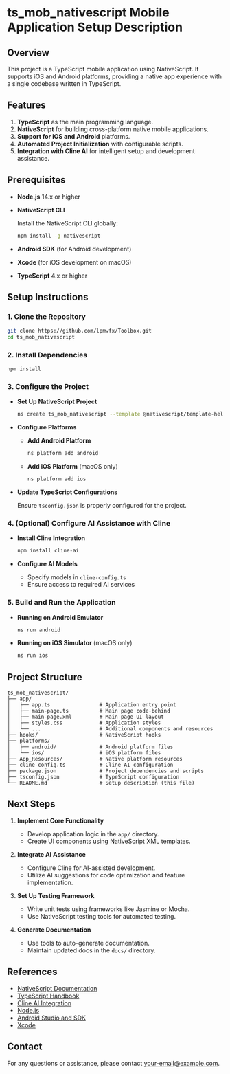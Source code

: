 # ts_mob_nativescript Mobile Application Setup Description

## Overview

This project is a TypeScript mobile application using NativeScript. It supports iOS and Android platforms, providing a native app experience with a single codebase written in TypeScript.

## Features

1. **TypeScript** as the main programming language.
2. **NativeScript** for building cross-platform native mobile applications.
3. **Support for iOS and Android** platforms.
4. **Automated Project Initialization** with configurable scripts.
5. **Integration with Cline AI** for intelligent setup and development assistance.

## Prerequisites

- **Node.js** 14.x or higher
- **NativeScript CLI**

  Install the NativeScript CLI globally:

  ```bash
  npm install -g nativescript
  ```

- **Android SDK** (for Android development)
- **Xcode** (for iOS development on macOS)
- **TypeScript** 4.x or higher

## Setup Instructions

### 1. Clone the Repository

```bash
git clone https://github.com/lpmwfx/Toolbox.git
cd ts_mob_nativescript
```

### 2. Install Dependencies

```bash
npm install
```

### 3. Configure the Project

- **Set Up NativeScript Project**

  ```bash
  ns create ts_mob_nativescript --template @nativescript/template-hello-world-ts
  ```

- **Configure Platforms**

  - **Add Android Platform**

    ```bash
    ns platform add android
    ```

  - **Add iOS Platform** (macOS only)

    ```bash
    ns platform add ios
    ```

- **Update TypeScript Configurations**

  Ensure `tsconfig.json` is properly configured for the project.

### 4. (Optional) Configure AI Assistance with Cline

- **Install Cline Integration**

  ```bash
  npm install cline-ai
  ```

- **Configure AI Models**

  - Specify models in `cline-config.ts`
  - Ensure access to required AI services

### 5. Build and Run the Application

- **Running on Android Emulator**

  ```bash
  ns run android
  ```

- **Running on iOS Simulator** (macOS only)

  ```bash
  ns run ios
  ```

## Project Structure

```
ts_mob_nativescript/
├── app/
│   ├── app.ts                # Application entry point
│   ├── main-page.ts          # Main page code-behind
│   ├── main-page.xml         # Main page UI layout
│   ├── styles.css            # Application styles
│   └── ...                   # Additional components and resources
├── hooks/                    # NativeScript hooks
├── platforms/
│   ├── android/              # Android platform files
│   └── ios/                  # iOS platform files
├── App_Resources/            # Native platform resources
├── cline-config.ts           # Cline AI configuration
├── package.json              # Project dependencies and scripts
├── tsconfig.json             # TypeScript configuration
└── README.md                 # Setup description (this file)
```

## Next Steps

1. **Implement Core Functionality**

   - Develop application logic in the `app/` directory.
   - Create UI components using NativeScript XML templates.

2. **Integrate AI Assistance**

   - Configure Cline for AI-assisted development.
   - Utilize AI suggestions for code optimization and feature implementation.

3. **Set Up Testing Framework**

   - Write unit tests using frameworks like Jasmine or Mocha.
   - Use NativeScript testing tools for automated testing.

4. **Generate Documentation**

   - Use tools to auto-generate documentation.
   - Maintain updated docs in the `docs/` directory.

## References

- [NativeScript Documentation](https://nativescript.org/docs/)
- [TypeScript Handbook](https://www.typescriptlang.org/docs/)
- [Cline AI Integration](https://cline.ai/)
- [Node.js](https://nodejs.org/)
- [Android Studio and SDK](https://developer.android.com/studio)
- [Xcode](https://developer.apple.com/xcode/)

## Contact

For any questions or assistance, please contact [your-email@example.com](mailto:your-email@example.com).
